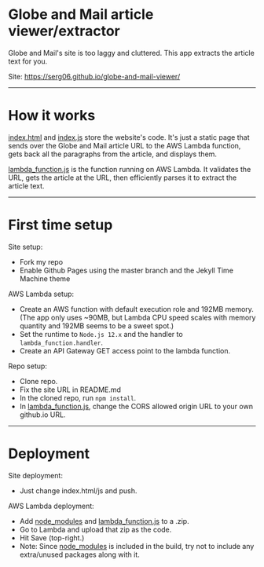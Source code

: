 # Globe and Mail article viewer/extractor

Globe and Mail's site is too laggy and cluttered. This app extracts the article text for you.

Site: https://serg06.github.io/globe-and-mail-viewer/

---

# How it works

[index.html](/index.html) and [index.js](/index.js) store the website's code. It's just a static page that sends over the Globe and Mail article URL to the AWS Lambda function, gets back all the paragraphs from the article, and displays them.

[lambda_function.js](/lambda_function.js) is the function running on AWS Lambda. It validates the URL, gets the article at the URL, then efficiently parses it to extract the article text.

---

# First time setup

Site setup:

- Fork my repo
- Enable Github Pages using the master branch and the Jekyll Time Machine theme

AWS Lambda setup:

- Create an AWS function with default execution role and 192MB memory. (The app only uses ~90MB, but Lambda CPU speed scales with memory quantity and 192MB seems to be a sweet spot.)
- Set the runtime to `Node.js 12.x` and the handler to `lambda_function.handler`.
- Create an API Gateway GET access point to the lambda function.

Repo setup:

- Clone repo.
- Fix the site URL in README.md
- In the cloned repo, run `npm install`.
- In [lambda_function.js](/lambda_function.js), change the CORS allowed origin URL to your own github.io URL.

---

# Deployment

Site deployment:

- Just change index.html/js and push.

AWS Lambda deployment:

- Add [node_modules](/node_modules) and [lambda_function.js](/lambda_function.js) to a .zip.
- Go to Lambda and upload that zip as the code.
- Hit Save (top-right.)
- Note: Since [node_modules](/node_modules) is included in the build, try not to include any extra/unused packages along with it.

